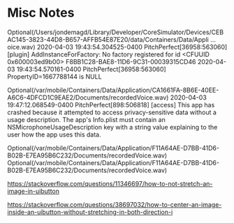 # Misc Notes

Optional(/Users/jondemagd/Library/Developer/CoreSimulator/Devices/CEBAC145-3823-44D8-B657-AFFB54E87E20/data/Containers/Data/Appli ... oice.wav)
2020-04-03 19:43:54.304525-0400 PitchPerfect[36958:563060][plugin] AddInstanceForFactory: No factory registered for id <CFUUID 0x600003ed9b00> F8BB1C28-BAE8-11D6-9C31-00039315CD46
2020-04-03 19:43:54.570161-0400 PitchPerfect[36958:563060] PropertyID=1667788144 is NULL


Optional(/var/mobile/Containers/Data/Application/CA1661FA-8B6E-40EE-A6C6-4DFCD1C9EAE2/Documents/recordedVoice.wav)
2020-04-03 19:47:12.068549-0400 PitchPerfect[898:506818] [access] This app has crashed because it attempted to access privacy-sensitive data without a usage description.  The app's Info.plist must contain an NSMicrophoneUsageDescription key with a string value explaining to the user how the app uses this data.

Optional(/var/mobile/Containers/Data/Application/F11A64AE-D7BB-41D6-B02B-E7EA95B6C232/Documents/recordedVoice.wav)
Optional(/var/mobile/Containers/Data/Application/F11A64AE-D7BB-41D6-B02B-E7EA95B6C232/Documents/recordedVoice.wav)


https://stackoverflow.com/questions/11346697/how-to-not-stretch-an-image-in-uibutton

https://stackoverflow.com/questions/38697032/how-to-center-an-image-inside-an-uibutton-without-stretching-in-both-direction-i


